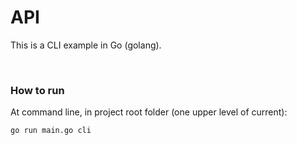 # API


This is a CLI example in Go (golang).


<a name="how-to"><br /></a>
### How to run

At command line, in project root folder (one upper level of current):

```
go run main.go cli
```
